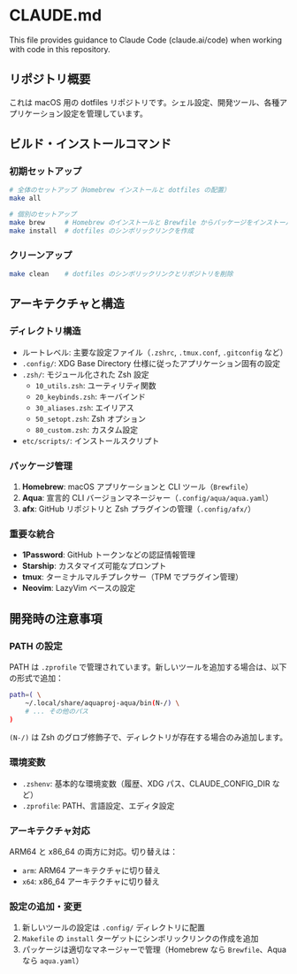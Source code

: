 # CLAUDE.md

This file provides guidance to Claude Code (claude.ai/code) when working with code in this repository.

## リポジトリ概要

これは macOS 用の dotfiles リポジトリです。シェル設定、開発ツール、各種アプリケーション設定を管理しています。

## ビルド・インストールコマンド

### 初期セットアップ

```bash
# 全体のセットアップ（Homebrew インストールと dotfiles の配置）
make all

# 個別のセットアップ
make brew     # Homebrew のインストールと Brewfile からパッケージをインストール
make install  # dotfiles のシンボリックリンクを作成
```

### クリーンアップ

```bash
make clean    # dotfiles のシンボリックリンクとリポジトリを削除
```

## アーキテクチャと構造

### ディレクトリ構造

- ルートレベル: 主要な設定ファイル（`.zshrc`, `.tmux.conf`, `.gitconfig` など）
- `.config/`: XDG Base Directory 仕様に従ったアプリケーション固有の設定
- `.zsh/`: モジュール化された Zsh 設定
  - `10_utils.zsh`: ユーティリティ関数
  - `20_keybinds.zsh`: キーバインド
  - `30_aliases.zsh`: エイリアス
  - `50_setopt.zsh`: Zsh オプション
  - `80_custom.zsh`: カスタム設定
- `etc/scripts/`: インストールスクリプト

### パッケージ管理

1. **Homebrew**: macOS アプリケーションと CLI ツール（`Brewfile`）
2. **Aqua**: 宣言的 CLI バージョンマネージャー（`.config/aqua/aqua.yaml`）
3. **afx**: GitHub リポジトリと Zsh プラグインの管理（`.config/afx/`）

### 重要な統合

- **1Password**: GitHub トークンなどの認証情報管理
- **Starship**: カスタマイズ可能なプロンプト
- **tmux**: ターミナルマルチプレクサー（TPM でプラグイン管理）
- **Neovim**: LazyVim ベースの設定

## 開発時の注意事項

### PATH の設定

PATH は `.zprofile` で管理されています。新しいツールを追加する場合は、以下の形式で追加：

```bash
path=( \
    ~/.local/share/aquaproj-aqua/bin(N-/) \
    # ... その他のパス
)
```

`(N-/)` は Zsh のグロブ修飾子で、ディレクトリが存在する場合のみ追加します。

### 環境変数

- `.zshenv`: 基本的な環境変数（履歴、XDG パス、CLAUDE_CONFIG_DIR など）
- `.zprofile`: PATH、言語設定、エディタ設定

### アーキテクチャ対応

ARM64 と x86_64 の両方に対応。切り替えは：

- `arm`: ARM64 アーキテクチャに切り替え
- `x64`: x86_64 アーキテクチャに切り替え

### 設定の追加・変更

1. 新しいツールの設定は `.config/` ディレクトリに配置
2. `Makefile` の `install` ターゲットにシンボリックリンクの作成を追加
3. パッケージは適切なマネージャーで管理（Homebrew なら `Brewfile`、Aqua なら `aqua.yaml`）

